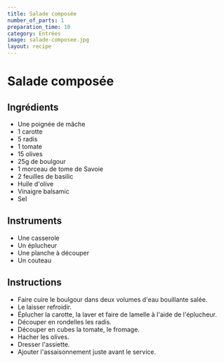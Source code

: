 ```yaml
---
title: Salade composée
number_of_parts: 1
preparation_time: 10
category: Entrées
image: salade-composee.jpg
layout: recipe
---
```

# Salade composée

## Ingrédients

- Une poignée de mâche
- 1 carotte
- 5 radis
- 1 tomate
- 15 olives
- 25g de boulgour
- 1 morceau de tome de Savoie
- 2 feuilles de basilic
- Huile d'olive
- Vinaigre balsamic
- Sel

## Instruments

- Une casserole
- Un éplucheur
- Une planche à découper
- Un couteau

## Instructions

- Faire cuire le boulgour dans deux volumes d'eau bouillante salée.
- Le laisser refroidir.
- Éplucher la carotte, la laver et faire de lamelle à l'aide de l'éplucheur.
- Découper en rondelles les radis.
- Découper en cubes la tomate, le fromage.
- Hacher les olives.
- Dresser l'assiette.
- Ajouter l'assaisonnement juste avant le service.
